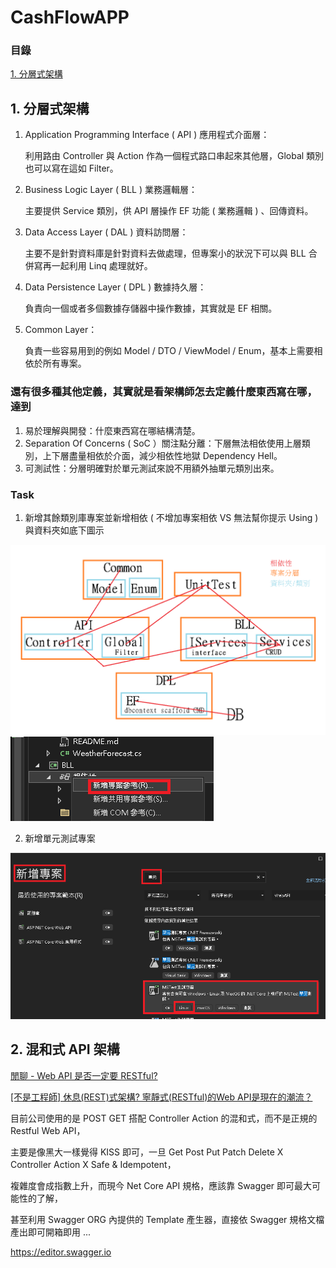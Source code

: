 # CashFlowAPP

### 目錄

[1. 分層式架構](#user-content-1-分層式架構)

## 1. 分層式架構

1. Application Programming Interface ( API ) 應用程式介面層：

   利用路由 Controller 與 Action 作為一個程式路口串起來其他層，Global 類別也可以寫在這如 Filter。

2. Business Logic Layer ( BLL ) 業務邏輯層：

   主要提供 Service 類別，供 API 層操作 EF 功能 ( 業務邏輯 ) 、回傳資料。

3. Data Access Layer ( DAL ) 資料訪問層：

   主要不是針對資料庫是針對資料去做處理，但專案小的狀況下可以與 BLL 合併寫再一起利用 Linq 處理就好。

4. Data Persistence Layer ( DPL ) 數據持久層：

   負責向一個或者多個數據存儲器中操作數據，其實就是 EF 相關。

5. Common Layer：

   負責一些容易用到的例如 Model / DTO / ViewModel / Enum，基本上需要相依於所有專案。

### 還有很多種其他定義，其實就是看架構師怎去定義什麼東西寫在哪，達到

1. 易於理解與開發：什麼東西寫在哪結構清楚。
2. Separation Of Concerns ( SoC ）關注點分離：下層無法相依使用上層類別，上下層盡量相依於介面，減少相依性地獄 Dependency Hell。
3. 可測試性：分層明確對於單元測試來說不用額外抽單元類別出來。

### Task

1. 新增其餘類別庫專案並新增相依 ( 不增加專案相依 VS 無法幫你提示 Using ) 與資料夾如底下圖示

![分層架構與相依性](https://github.com/L1uXO330B7/CashFlowProject/blob/master/BackEnd/Master/Images/%E5%88%86%E5%B1%A4%E6%9E%B6%E6%A7%8B%E8%88%87%E7%9B%B8%E4%BE%9D%E6%80%A7.png)
![新增專案相依](https://github.com/L1uXO330B7/CashFlowProject/blob/master/BackEnd/Master/Images/%E6%96%B0%E5%A2%9E%E5%B0%88%E6%A1%88%E7%9B%B8%E4%BE%9D.png)

2. 新增單元測試專案

![新增單元測試專案](https://github.com/L1uXO330B7/CashFlowProject/blob/master/BackEnd/Master/Images/%E6%96%B0%E5%A2%9E%E5%96%AE%E5%85%83%E6%B8%AC%E8%A9%A6%E5%B0%88%E6%A1%88.png)

## 2. 混和式 API 架構

[閒聊 - Web API 是否一定要 RESTful?](https://blog.darkthread.net/blog/is-restful-required/)

[[不是工程師] 休息(REST)式架構? 寧靜式(RESTful)的Web API是現在的潮流？](https://progressbar.tw/posts/53)

目前公司使用的是 POST GET 搭配 Controller Action 的混和式，而不是正規的 Restful Web API，

主要是像黑大一樣覺得 KISS 即可，一旦 Get Post Put Patch Delete X Controller Action X Safe & Idempotent，

複雜度會成指數上升，而現今 Net Core API 規格，應該靠 Swagger 即可最大可能性的了解，

甚至利用 Swagger ORG 內提供的 Template 產生器，直接依 Swagger 規格文檔產出即可開箱即用 ...

https://editor.swagger.io


